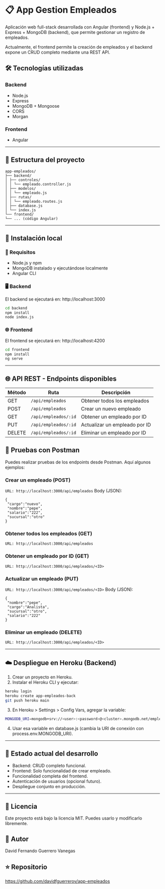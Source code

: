 # 📋 App Gestion Empleados

Aplicación web full-stack desarrollada con Angular (frontend) y Node.js + Express + MongoDB (backend), que permite gestionar un registro de empleados.

Actualmente, el frontend permite la creación de empleados y el backend expone un CRUD completo mediante una REST API.

## 🛠️ Tecnologías utilizadas

### Backend
- Node.js
- Express
- MongoDB + Mongoose
- CORS
- Morgan

### Frontend
- Angular

---

## 📁 Estructura del proyecto
````
app-empleados/
├── backend/
│ ├── controles/
│ │ └── empleado.controller.js
│ ├── modelos/
│ │ └── empleado.js
│ ├── rutas/
│ │ └── empleado.routes.js
│ ├── database.js
│ └── index.js
└── frontend/
└── ... (código Angular)
````
---
## 🚀 Instalación local

### 🔧 Requisitos

- Node.js y npm
- MongoDB instalado y ejecutándose localmente
- Angular CLI

### 🖥️ Backend
El backend se ejecutará en: http://localhost:3000
```bash
cd backend
npm install
node index.js
```
### 🌐 Frontend
El frontend se ejecutará en: http://localhost:4200
```bash
cd frontend
npm install
ng serve
```
---
## 🌐 API REST - Endpoints disponibles
| Método | Ruta                 | Descripción                   |
| ------ | -------------------- | ----------------------------- |
| GET    | `/api/empleados`     | Obtener todos los empleados   |
| POST   | `/api/empleados`     | Crear un nuevo empleado       |
| GET    | `/api/empleados/:id` | Obtener un empleado por ID    |
| PUT    | `/api/empleados/:id` | Actualizar un empleado por ID |
| DELETE | `/api/empleados/:id` | Eliminar un empleado por ID   |

## 🧪 Pruebas con Postman
Puedes realizar pruebas de los endpoints desde Postman. Aquí algunos ejemplos:

### Crear un empleado (POST)
````URL: http://localhost:3000/api/empleados````
Body (JSON):
````
{
 "cargo":"nuevo",
 "nombre":"pepe",
 "salario":"222",
 "sucursal":"otro"
}
````

### Obtener todos los empleados (GET)
````URL: http://localhost:3000/api/empleados````

### Obtener un empleado por ID (GET)
````URL: http://localhost:3000/api/empleados/<ID>````

### Actualizar un empleado (PUT)
````URL: http://localhost:3000/api/empleados/<ID>````
Body (JSON):
````
{
 "nombre":"pepe",
 "cargo":"Analista",
 "sucursal":"otro",
 "salario":"222"
}
````
### Eliminar un empleado (DELETE)
````URL: http://localhost:3000/api/empleados/<ID>````

---
## ☁️ Despliegue en Heroku (Backend)
1. Crear un proyecto en Heroku.
2. Instalar el Heroku CLI y ejecutar:

````bash
heroku login
heroku create app-empleados-back
git push heroku main
````
3. En Heroku > Settings > Config Vars, agregar la variable:
````bash
MONGODB_URI=mongodb+srv://<user>:<password>@<cluster>.mongodb.net/empleados
````
4. Usar esa variable en database.js (cambia la URI de conexión con process.env.MONGODB_URI).

---
## 📌 Estado actual del desarrollo
 - Backend: CRUD completo funcional.
 - Frontend: Solo funcionalidad de crear empleado.
 - Funcionalidad completa del frontend.
 - Autenticación de usuarios (opcional futuro).
 - Despliegue conjunto en producción.

---
## 📄 Licencia
Este proyecto está bajo la licencia MIT. Puedes usarlo y modificarlo libremente.

## 🤝 Autor
David Fernando Guerrero Vanegas

## ⭐ Repositorio
https://github.com/davidfguerrerov/app-empleados
